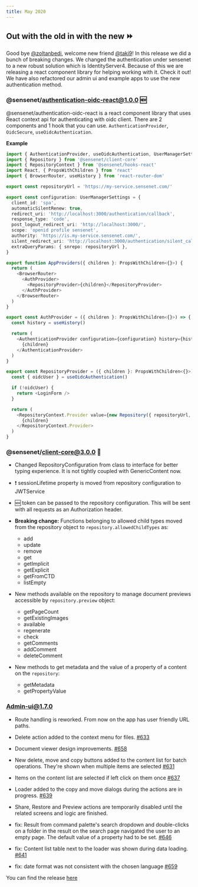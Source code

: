 ```yaml
---
title: May 2020
---
```


## Out with the old in with the new ⏩

Good bye [@zoltanbedi](https://github.com/zoltanbedi), welcome new friend [@taki9](https://github.com/taki9)! In this release we did a bunch of breaking changes. We changed the authentication under sensenet to a new robust solution which is IdentityServer4. Because of this we are releasing a react component library for helping working with it. Check it out! We have also refactored our admin ui and example apps to use the new authentication method.

### @sensenet/authentication-oidc-react@1.0.0 🆕

@sensenet/authentication-oidc-react is a react component library that uses React context api for authenticating with oidc client.
There are 2 components and 1 hook that you can use. `AuthenticationProvider`, `OidcSecure`, `useOidcAuthentication`.

**Example**

```typescript
import { AuthenticationProvider, useOidcAuthentication, UserManagerSettings } from '@sensenet/authentication-oidc-react'
import { Repository } from '@sensenet/client-core'
import { RepositoryContext } from '@sensenet/hooks-react'
import React, { PropsWithChildren } from 'react'
import { BrowserRouter, useHistory } from 'react-router-dom'

export const repositoryUrl = 'https://my-service.sensenet.com/'

export const configuration: UserManagerSettings = {
  client_id: 'spa',
  automaticSilentRenew: true,
  redirect_uri: 'http://localhost:3000/authentication/callback',
  response_type: 'code',
  post_logout_redirect_uri: 'http://localhost:3000/',
  scope: 'openid profile sensenet',
  authority: 'https://is.my-service.sensenet.com/',
  silent_redirect_uri: 'http://localhost:3000/authentication/silent_callback',
  extraQueryParams: { snrepo: repositoryUrl },
}

export function AppProviders({ children }: PropsWithChildren<{}>) {
  return (
    <BrowserRouter>
      <AuthProvider>
        <RepositoryProvider>{children}</RepositoryProvider>
      </AuthProvider>
    </BrowserRouter>
  )
}

export const AuthProvider = ({ children }: PropsWithChildren<{}>) => {
  const history = useHistory()

  return (
    <AuthenticationProvider configuration={configuration} history={history}>
      {children}
    </AuthenticationProvider>
  )
}

export const RepositoryProvider = ({ children }: PropsWithChildren<{}>) => {
  const { oidcUser } = useOidcAuthentication()

  if (!oidcUser) {
    return <LoginForm />
  }

  return (
    <RepositoryContext.Provider value={new Repository({ repositoryUrl, token: oidcUser.access_token })}>
      {children}
    </RepositoryContext.Provider>
  )
}
```

### @sensenet/client-core@3.0.0 👀

- Changed RepositoryConfiguration from class to interface for better typing experience. It is not tightly coupled with GenericContent now.
- ❗ sessionLifetime property is moved from repository configuration to JWTService
- 🆕 token can be passed to the repository configuration. This will be sent with all requests as an Authorization header.

- **Breaking change:** Functions belonging to allowed child types moved from the repository object to `repository.allowedChildTypes` as:
  - add
  - update
  - remove
  - get
  - getImplicit
  - getExplicit
  - getFromCTD
  - listEmpty

- New methods available on the repository to manage document previews accessible by `repository.preview` object:
  - getPageCount
  - getExistingImages
  - available
  - regenerate
  - check
  - getComments
  - addComment
  - deleteComment

- New methods to get metadata and the value of a property of a content on the `repository`:
  - getMetadata
  - getPropertyValue

### Admin-ui@1.7.0

- Route handling is reworked. From now on the app has user friendly URL paths.

- Delete action added to the context menu for files. [#633](https://github.com/SenseNet/sn-client/pull/633)

- Document viewer design improvements. [#658](https://github.com/SenseNet/sn-client/pull/658)

- New delete, move and copy buttons added to the content list for batch operations. They're shown when multiple items are selected  [#631](https://github.com/SenseNet/sn-client/pull/631)

- Items on the content list are selected if left click on them once [#637](https://github.com/SenseNet/sn-client/pull/637)

- Loader added to the copy and move dialogs during the actions are in progress. [#639](https://github.com/SenseNet/sn-client/pull/639)

- Share, Restore and Preview actions are temporarily disabled until the related screens and logic are finished.

- fix: Result from command palette's search dropdown and double-clicks on a folder in the result on the search page navigated the user to an empty page. The default value of a property had to be set. [#646](https://github.com/SenseNet/sn-client/pull/646)

- fix: Content list table next to the loader was shown during data loading. [#641](https://github.com/SenseNet/sn-client/pull/641)

- fix: date format was not consistent with the chosen language [#659](https://github.com/SenseNet/sn-client/pull/659)

You can find the release [here](https://github.com/SenseNet/sn-client/releases/tag/2020.5.0)
